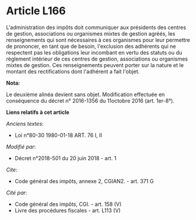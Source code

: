 # Article L166

L'administration des impôts doit communiquer aux présidents des centres de gestion, associations ou organismes mixtes de
gestion agréés, les renseignements qui sont nécessaires à ces organismes pour leur permettre de prononcer, en tant que de
besoin, l'exclusion des adhérents qui ne respectent pas les obligations leur incombant en vertu des statuts ou du règlement
intérieur de ces centres de gestion, associations ou organismes mixtes de gestion. Ces renseignements peuvent porter sur la
nature et le montant des rectifications dont l'adhérent a fait l'objet.

**Nota:**

Le deuxième alinéa devient sans objet. Modification effectuée en conséquence du décret n° 2016-1356 du 11octobre 2016 (art.
1er-8°).

**Liens relatifs à cet article**

_Anciens textes_:

  - Loi n°80-30 1980-01-18 ART. 76 I, II

_Modifié par_:

  - Décret n°2018-501 du 20 juin 2018 - art. 1

_Cite_:

  - Code général des impôts, annexe 2, CGIAN2. - art. 371 G

_Cité par_:

  - Code général des impôts, CGI. - art. 158 (V)
  - Livre des procédures fiscales - art. L113 (V)
